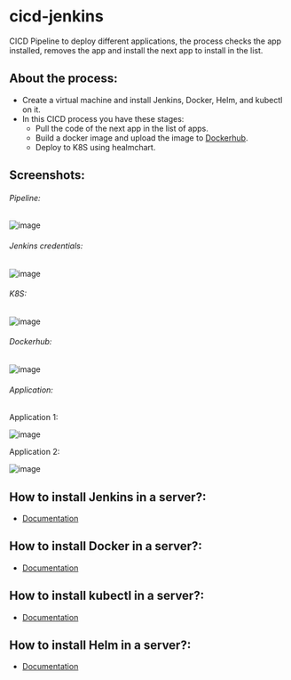 # cicd-jenkins

CICD Pipeline to deploy different applications, the process checks the app installed, removes the app and install the next app to install in the list. 

## About the process:
- Create a virtual machine and install Jenkins, Docker, Helm, and kubectl on it. 
- In this CICD process you have these stages:
  - Pull the code of the next app in the list of apps. 
  - Build a docker image and upload the image to [Dockerhub](https://hub.docker.com/u/gastonkanze).
  - Deploy to K8S using healmchart.


## Screenshots: 

###### Pipeline:
![image](https://user-images.githubusercontent.com/12170121/111260528-a716c300-8629-11eb-9ea3-210b5460ec7f.png)


###### Jenkins credentials:
![image](https://user-images.githubusercontent.com/12170121/111260546-b3028500-8629-11eb-89bd-e4cf04ec7852.png)


###### K8S:
![image](https://user-images.githubusercontent.com/12170121/111260578-c281ce00-8629-11eb-812c-88e293c108f0.png)


###### Dockerhub: 
![image](https://user-images.githubusercontent.com/12170121/111260614-d299ad80-8629-11eb-922a-c2fc21cfd066.png)


###### Application:
Application 1:

![image](https://user-images.githubusercontent.com/12170121/111260691-f5c45d00-8629-11eb-88ab-43bece9d9e30.png)

Application 2:

![image](https://user-images.githubusercontent.com/12170121/111260801-21474780-862a-11eb-94f2-ff24c80d78cd.png)


## How to install Jenkins in a server?:
- [Documentation](https://www.techrepublic.com/article/how-to-install-jenkins-on-ubuntu-server-18-04/)

## How to install Docker in a server?:
- [Documentation](https://docs.docker.com/engine/install/ubuntu/)

## How to install kubectl in a server?:
- [Documentation](https://kubernetes.io/docs/tasks/tools/install-kubectl-linux/)

## How to install Helm in a server?:
- [Documentation](https://phoenixnap.com/kb/install-helm)

